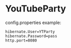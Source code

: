 # YouTubeParty

config.properties example:

```
hibernate.User=YTParty
hibernate.Password=pass
http.port=8080
```
